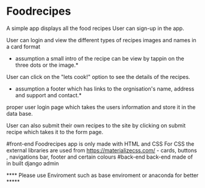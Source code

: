 # Foodrecipes
A simple app displays all the food recipes
  User can sign-up in the app.
  
  User can login and view the different types of recipes images and names in a card format
  * assumption a small intro of the recipe can be view by tappin on the three dots or the image.*
  
  User can click on the "lets cook!" option to see the details of the recipes.
  * assumption a footer which has links to the orgnisation's name, address and support and contact.*
  
  proper user login page which takes the users information and store it in the data base.
  
  User can also submit their own recipes to the site by clicking on submit recipe which takes it to the form page.


#front-end 
Foodrecipes app is only made with HTML and CSS
   For CSS the external libraries are used from https://materializecss.com/ 
        - cards, buttons , navigations bar, footer and certain colours
#back-end
    back-end made of in built django admin
    
**** Please use Enviroment such as base enviroment or anaconda for better *****

